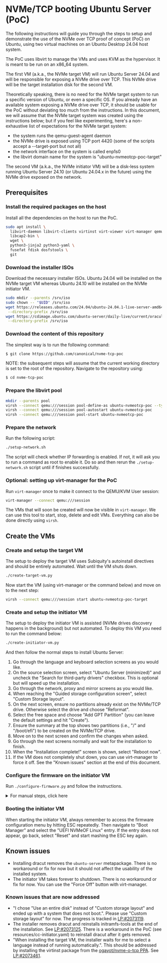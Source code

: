 # NVMe/TCP booting Ubuntu Server (PoC)

The following instructions will guide you through the steps to setup and
demonstrate the use of the NVMe over TCP proof of concept (PoC) on Ubuntu,
using two virtual machines on an Ubuntu Desktop 24.04 host system.

The PoC uses libvirt to manage the VMs and uses KVM as the hypervisor. It is
meant to be run on an x86_64 system.

The first VM (a.k.a., the NVMe target VM) will run Ubuntu Server 24.04 and will
be responsible for exposing a NVMe drive over TCP. This NVMe drive will be
the target installation disk for the second VM.

Theoretically speaking, there is no need for the NVMe target system to run a
specific version of Ubuntu, or even a specific OS. If you already have an
available system exposing a NVMe drive over TCP, it should be usable for the
PoC without deviating too much from the instructions. In this document, we will
assume that the NVMe target system was created using the instructions below;
but if you feel like experimenting, here's a non-exhaustive list of
expectations for the NVMe target system:

 * the system runs the qemu-guest-agent daemon
 * the NVMe drive is exposed using TCP port 4420 (some of the scripts accept a
   --target-port but not all)
 * the network interface on the system is called enp1s0
 * the libvirt domain name for the system is "ubuntu-nvmeotcp-poc-target"

The second VM (a.k.a., the NVMe initiator VM) will be a disk-less system
running Ubuntu Server 24.10 (or Ubuntu 24.04.x in the future) using the NVMe
drive exposed on the network.

## Prerequisites

### Install the required packages on the host

Install all the dependencies on the host to run the PoC.

```bash
sudo apt install \
  libvirt-daemon libvirt-clients virtinst virt-viewer virt-manager qemu-system-x86 \
  libcap2-bin \
  wget \
  python3-jinja2 python3-yaml \
  fusefat fdisk dosfstools \
  git
```

### Download the installer ISOs

Download the necessary installer ISOs. Ubuntu 24.04 will be installed on the
NVMe target VM whereas Ubuntu 24.10 will be installed on the NVMe initiator VM.

```bash
sudo mkdir --parents /srv/iso
sudo chown -- "$UID" /srv/iso
wget https://releases.ubuntu.com/24.04/ubuntu-24.04.1-live-server-amd64.iso \
 --directory-prefix /srv/iso
wget https://cdimage.ubuntu.com/ubuntu-server/daily-live/current/oracular-live-server-amd64.iso \
 --directory-prefix /srv/iso
```

### Download the content of this repository

The simplest way is to run the following command:

```bash
$ git clone https://github.com/canonical/nvme-tcp-poc
```

NOTE: the subsequent steps will assume that the current working directory is
set to the root of the repository. Navigate to the repository using:

```bash
$ cd nvme-tcp-poc
```

### Prepare the libvirt pool

```bash
mkdir --parents pool
virsh --connect qemu:///session pool-define-as ubuntu-nvmeotcp-poc --type dir --target "$PWD/pool"
virsh --connect qemu:///session pool-autostart ubuntu-nvmeotcp-poc
virsh --connect qemu:///session pool-start ubuntu-nvmeotcp-poc
```

### Prepare the network

Run the following script:

```bash
./setup-network.sh
```

The script will check whether IP forwarding is enabled. If not, it will ask
you to run a command as root to enable it. Do so and then rerun
the `./setup-network.sh` script until if finishes successfully.

### Optional: setting up virt-manager for the PoC

Run `virt-manager` once to make it connect to the QEMU/KVM User session:

```bash
virt-manager --connect qemu:///session
```

The VMs that will soon be created will now be visible in `virt-manager`. We can
use this tool to start, stop, delete and edit VMs. Everything can also be done
directly using `virsh`.

## Create the VMs

### Create and setup the target VM

The setup to deploy the target VM uses Subiquity's autoinstall directives and
should be entirely automated. Wait until the VM shuts down.

```bash
./create-target-vm.py
```

Now start the VM (using virt-manager or the command below) and move on to the
next step:

```bash
virsh --connect qemu:///session start ubuntu-nvmeotcp-poc-target
```

### Create and setup the initiator VM

The setup to deploy the initiator VM is assisted (NVMe drives discovery happens
in the background) but not automated. To deploy this VM you need to run the command below:

```bash
./create-initiator-vm.py
```

And then follow the normal steps to install Ubuntu Server:

1. Go through the language and keyboard selection screens as you would like.
2. On the source selection screen, select "Ubuntu Server (minimized)" and
   uncheck the "Search for third-party drivers" checkbox. This is optional but
   will speed up the installation.
3. Go through the network, proxy and mirror screens as you would like.
4. When reaching the "Guided storage configuration screen", select "Custom Storage layout".
5. On the next screen, ensure no partitions already exist on the NVMe/TCP
   drive. Otherwise select the drive and choose "Reformat".
6. Select the free space and choose "Add GPT Partition" (you can leave the
   default settings and hit "Create").
7. Ensure the summary at the top shows two partitions (i.e., "/" and
   "/boot/efi") to be created on the NVMe/TCP drive.
8. Move on to the next screen and confirm the changes when asked.
9. Go through the next screens normally and wait for the installation to finish.
10. When the "Installation complete!" screen is shown, select "Reboot now".
11. If the VM does not completely shut down, you can use virt-manager to force
    it off. See the "Known issues" section at the end of this document.

### Configure the firmware on the initiator VM

Run `./configure-firmware.py` and follow the instructions.

<details>
<summary>For manual steps, click here</summary>

1. Check the IP address of the target VM using the following command:

```
   $ virsh --connect qemu:///session domifaddr --source agent ubuntu-nvmeotcp-poc-target --interface enp1s0
```

2. Open virt-manager and double click on the "ubuntu-nvmeotcp-poc-initiator" VM.
3. Get ready to hit the "Esc" repeatedly as soon as we power on the machine.
4. Power on the VM using the "play" icon (⏵) and then immediately start mashing "Esc".
5. Once the firmware menu opens, navigate to "Device Manager" -> "NVMe-oF Configuration" -> "Attempt 1".
6. Set the following configuration items:
    1. NVM Subsystem `<Enabled>`
    2. Network Device List (pick the only one that is available)
    3. Enable DHCP [x]
    4. NVM Subsystem NQN `nqn.2024-06.ubuntu-nvmeotcp-poc-target`
    5. NVM Subsystem Address (use the address you got in step 1)
7. Go to "Save changes" at the bottom to submit
8. Press "Esc" twice to get back to the main menu
9. Select "Continue" and hit enter
10. The "Configuration changed" screen should appear, prompting you to hit ENTER. Get ready to hit "Esc" repeatedly again.
11. Press ENTER and start mashing the "Esc" key.
12. Once the firmware menu opens again, navigate to "Boot Manager"
13. You should see an entry called "UEFI NVMeOF Linux". Select it to boot into the newly installed system.

</details>

### Booting the initiator VM

When starting the initiator VM, always remember to access the firmware configuration menu by hitting ESC repeatedly.
Then navigate to "Boot Manager" and select the "UEFI NVMeOF Linux" entry. If the entry does not appear, go back, select "Reset" and start mashing the ESC key again.

## Known issues
 * Installing dracut removes the `ubuntu-server` metapackage. There is no workaround or fix for now but it should not affect the usability of the installed system.
 * The initiator VM takes forever to shutdown. There is no workaround or fix for now. You can use the "Force Off" button with virt-manager.

### Known issues that are now addressed

 * "I chose "Use an entire disk" instead of "Custom storage layout" and ended up with a system that does not boot.". Please use "Custom storage layout" for now. The progress is tracked in [LP:#2073119](https://bugs.launchpad.net/subiquity/+bug/2073119).
 * The installer removes dracut and reinstalls initramfs-tools at the end of the installation. See [LP:#2073125](https://bugs.launchpad.net/subiquity/+bug/2073125). There is a workaround in the PoC (see resources/cc-initiator.yaml) to reinstall dracut after it gets removed.
 * "When installing the target VM, the installer waits for me to select a language instead of running automatically.". This should be addressed by installing the virtinst package from the [ogayot/nvme-o-tcp PPA](https://launchpad.net/~ogayot/+archive/ubuntu/nvme-o-tcp). See [LP:#2073461](https://bugs.launchpad.net/ubuntu/+source/virt-manager/+bug/2073461).
